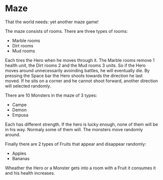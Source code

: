# Maze

That the world needs: yet another maze game!

The maze consists of rooms. There are three types of rooms:

* Marble rooms
* Dirt rooms
* Mud rooms

Each tires the Hero when he moves through it. The Marble rooms remove 1 health unit, the Dirt rooms 2 and the Mud rooms 3 units.
So if the Hero moves around unnecessarily avoinding battles, he will eventually die.
By pressing the Space bar the Hero shoots towards the direction he last moved. If he sits on a corner and he cannot shoot forward, another direction will selected randomly.

There are 10 Monsters in the maze of 3 types:

* Campe
* Demon
* Empusa

Each has different strength.
If the hero is lucky enough, none of them will be in his way. Normaly some of them will.
The monsters move randomly around.

Finally there are 2 types of Fruits that appear and disappear randomly:

* Apples
* Bananas

Wheather the Hero or a Monster gets into a room with a Fruit it consumes it and his health increases.


